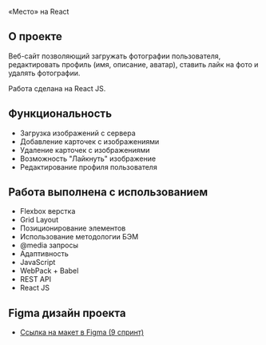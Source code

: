 «Место» на React

## О проекте
Веб-сайт позволяющий загружать фотографии пользователя, редактировать профиль (имя, описание, аватар), ставить лайк на фото и удалять фотографии.

Работа сделана на React JS.

## Функциональность
* Загрузка изображений с сервера
* Добавление карточек с изображениями
* Удаление карточек с изображениями
* Возможность "Лайкнуть" изображение
* Редактирование профиля пользователя


## Работа выполнена с использованием
* Flexbox верстка
*  Grid Layout
* Позиционирование элементов
* Использование методологии БЭМ
* @media запросы
* Адаптивность
* JavaScript
* WebPack + Babel
* REST API 
* React JS

## Figma дизайн проекта
* [Ссылка на макет в Figma (9 спринт)](https://www.figma.com/file/PSdQFRHoxXJFs2FH8IXViF/JavaScript.-Sprint-9?node-id=0-1&t=yAKX5wpHXs3xvujG-0)